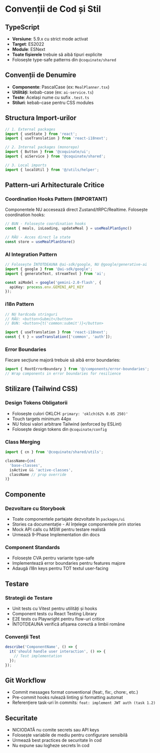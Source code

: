 # Convenții de Cod și Stil

## TypeScript
- **Versiune**: 5.9.x cu strict mode activat
- **Target**: ES2022
- **Module**: ESNext
- **Toate fișierele** trebuie să aibă tipuri explicite
- Folosește type-safe patterns din `@coquinate/shared`

## Convenții de Denumire
- **Componente**: PascalCase (ex: `MealPlanner.tsx`)
- **Utilități**: kebab-case (ex: `ai-service.ts`)
- **Teste**: Același nume cu sufix `.test.ts`
- **Stiluri**: kebab-case pentru CSS modules

## Structura Import-urilor
```typescript
// 1. External packages
import { useState } from 'react';
import { useTranslation } from 'react-i18next';

// 2. Internal packages (monorepo)
import { Button } from '@coquinate/ui';
import { aiService } from '@coquinate/shared';

// 3. Local imports
import { localUtil } from '@/utils/helper';
```

## Pattern-uri Arhitecturale Critice

### Coordination Hooks Pattern (IMPORTANT)
Componentele NU accesează direct Zustand/tRPC/Realtime. Folosește coordination hooks:
```typescript
// BUN - Folosește coordination hooks
const { meals, isLoading, updateMeal } = useMealPlanSync()

// RĂU - Acces direct la state
const store = useMealPlanStore()
```

### AI Integration Pattern
```typescript
// Folosește ÎNTOTDEAUNA @ai-sdk/google, NU @google/generative-ai
import { google } from '@ai-sdk/google';
import { generateText, streamText } from 'ai';

const aiModel = google('gemini-2.0-flash', {
  apiKey: process.env.GEMINI_API_KEY
});
```

### i18n Pattern
```typescript
// NU hardcoda stringuri
// RĂU: <button>Submit</button>
// BUN: <button>{t('common:submit')}</button>

import { useTranslation } from 'react-i18next';
const { t } = useTranslation(['common', 'auth']);
```

### Error Boundaries
Fiecare secțiune majoră trebuie să aibă error boundaries:
```typescript
import { RootErrorBoundary } from '@/components/error-boundaries';
// Wrap components in error boundaries for resilience
```

## Stilizare (Tailwind CSS)

### Design Tokens Obligatorii
- Folosește culori OKLCH: `primary: 'oklch(62% 0.05 250)'`
- Touch targets minimum 44px
- NU folosi valori arbitrare Tailwind (enforced by ESLint)
- Folosește design tokens din `@coquinate/config`

### Class Merging
```typescript
import { cn } from '@coquinate/shared/utils';

className={cn(
  'base-classes',
  isActive && 'active-classes',
  className // prop override
)}
```

## Componente

### Dezvoltare cu Storybook
- Toate componentele partajate dezvoltate în `packages/ui`
- Stories ca documentație - AI înțelege componentele prin stories
- Mock API calls cu MSW pentru testare realistă
- Urmează 9-Phase Implementation din docs

### Component Standards
- Folosește CVA pentru variante type-safe
- Implementează error boundaries pentru features majore
- Adaugă i18n keys pentru TOT textul user-facing

## Testare

### Strategii de Testare
- Unit tests cu Vitest pentru utilități și hooks
- Component tests cu React Testing Library
- E2E tests cu Playwright pentru flow-uri critice
- ÎNTOTDEAUNA verifică afișarea corectă a limbii române

### Convenții Test
```typescript
describe('ComponentName', () => {
  it('should handle user interaction', () => {
    // Test implementation
  });
});
```

## Git Workflow
- Commit messages format conventional (feat:, fix:, chore:, etc.)
- Pre-commit hooks rulează linting și formatting automat
- Referențiere task-uri în commits: `feat: implement JWT auth (task 1.2)`

## Securitate
- NICIODATĂ nu comite secrets sau API keys
- Folosește variabile de mediu pentru configurare sensibilă
- Urmează best practices de securitate în cod
- Nu expune sau logheze secrets în cod